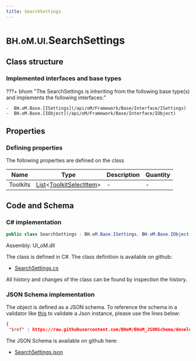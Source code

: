```yaml
---
title: SearchSettings
---
```


# <small>BH.oM.UI.</small>**SearchSettings**



## Class structure

### Implemented interfaces and base types

???+ bhom "The SearchSettings is inheriting from the following base type(s) and implements the following interfaces:"

    -  BH.oM.Base.[ISettings](/api/oM/Framework/Base/Interface/ISettings)
    -  BH.oM.Base.[IObject](/api/oM/Framework/Base/Interface/IObject)


## Properties



### Defining properties

The following properties are defined on the class

| Name             | Type             | Description      | Quantity         |
|------------------|------------------|------------------|------------------|
| Toolkits | [List](https://learn.microsoft.com/en-us/dotnet/api/System.Collections.Generic.List-1?view=netstandard-2.0)&lt;[ToolkitSelectItem](/api/oM/UI/UI/Settings/ToolkitSelectItem)&gt; | - | - |


## Code and Schema

### C# implementation

``` C# title="C#"
public class SearchSettings : BH.oM.Base.ISettings, BH.oM.Base.IObject
```

Assembly: UI_oM.dll

The class is defined in C#. The class definition is available on github:

- [SearchSettings.cs](https://github.com/BHoM/BHoM_UI/blob/develop/UI_oM/Settings\SearchSettings.cs)

All history and changes of the class can be found by inspection the history.
### JSON Schema implementation

The object is defined as a JSON schema. To reference the schema in a validator like [this](https://www.jsonschemavalidator.net/) to validate a Json instance, please use the lines below:

``` json title="JSON Schema"
{
 "$ref" : https://raw.githubusercontent.com/BHoM/BHoM_JSONSchema/develop/UI_oM/SearchSettings.json}
```

The JSON Schema is available on github here:

- [SearchSettings.json](https://github.com/BHoM/BHoM_JSONSchema/blob/develop/UI_oM/SearchSettings.json)
